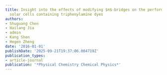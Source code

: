 ```yaml
---
title: Insight into the effects of modifying $π$-bridges on the performance of dye-sensitized
  solar cells containing triphenylamine dyes
authors:
- Shuguang Chen
- Hailang Jia
- admin
- Kang Shen
- Hegen Zheng
date: '2016-01-01'
publishDate: '2025-09-21T19:37:06.004719Z'
publication_types:
- article-journal
publication: '*Physical Chemistry Chemical Physics*'
---
```

